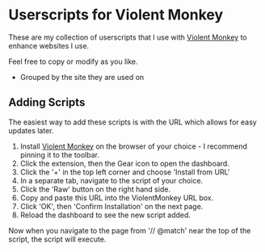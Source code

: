 # Userscripts for Violent Monkey

These are my collection of userscripts that I use with [Violent Monkey](https://violentmonkey.github.io/) to enhance websites I use. 

Feel free to copy or modify as you like.

- Grouped by the site they are used on

## Adding Scripts

The easiest way to add these scripts is with the URL which allows for easy updates later.

1.  Install [Violent Monkey](https://violentmonkey.github.io/) on the browser of your choice - I recommend pinning it to the toolbar.
2.  Click the extension, then the Gear icon to open the dashboard.
3.  Click the '+' in the top left corner and choose 'Install from URL'
4.  In a separate tab, navigate to the script of your choice.
5.  Click the 'Raw' button on the right hand side.
6.  Copy and paste this URL into the ViolentMonkey URL box.
7.  Click 'OK', then 'Confirm Installation' on the next page.
8.  Reload the dashboard to see the new script added.

Now when you navigate to the page from '// @match' near the top of the script, the script will execute.

